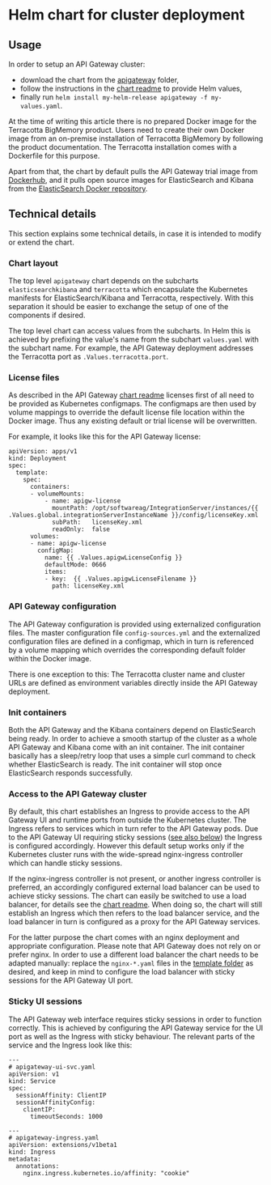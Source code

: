 # Helm chart for cluster deployment

## Usage

In order to setup an API Gateway cluster:

* download the chart from the [apigateway](apigateway) folder,
* follow the instructions in the [chart readme](apigateway/README.md) to provide Helm values,
* finally run `helm install my-helm-release apigateway -f my-values.yaml`.

At the time of writing this article there is no prepared Docker image for the Terracotta BigMemory product.
Users need to create their own Docker image from an on-premise installation of Terracotta BigMemory by following the
product documentation. The Terracotta installation comes with a Dockerfile for this purpose.

Apart from that, the chart by default pulls the API Gateway trial image from [Dockerhub](https://hub.docker.com/_/softwareag-apigateway), and it pulls
open source images for ElasticSearch and Kibana from the [ElasticSearch Docker repository](https://www.docker.elastic.co/).

## Technical details

This section explains some technical details, in case it is intended to modify or extend the chart.

### Chart layout

The top level `apigateway` chart depends on the subcharts `elasticsearchkibana` and `terracotta` which encapsulate the Kubernetes
manifests for ElasticSearch/Kibana and Terracotta, respectively. With this separation it should be easier to exchange the setup
of one of the components if desired.

The top level chart can access values from the subcharts. In Helm this is achieved by prefixing the value's name from the subchart `values.yaml`
with the subchart name. For example, the API Gateway deployment addresses the Terracotta port as `.Values.terracotta.port`.

### License files

As described in the API Gateway [chart readme](apigateway/README.md) licenses first of all need to be provided as Kubernetes configmaps.
The configmaps are then used by volume mappings to override the default license file location within the Docker image. Thus any
existing default or trial license will be overwritten.

For example, it looks like this for the API Gateway license:

```
apiVersion: apps/v1
kind: Deployment
spec:
  template:
    spec:
      containers:
      - volumeMounts:
          - name: apigw-license
            mountPath: /opt/softwareag/IntegrationServer/instances/{{ .Values.global.integrationServerInstanceName }}/config/licenseKey.xml
            subPath:   licenseKey.xml
            readOnly:  false
      volumes:
      - name: apigw-license
        configMap:
          name: {{ .Values.apigwLicenseConfig }}
          defaultMode: 0666
          items:
          - key:  {{ .Values.apigwLicenseFilename }}
            path: licenseKey.xml
```

### API Gateway configuration

The API Gateway configuration is provided using externalized configuration files. The master configuration file `config-sources.yml` and the 
externalized configuration files are defined in a configmap, which in turn is referenced by a volume mapping which overrides the corresponding
default folder within the Docker image.

There is one exception to this: The Terracotta cluster name and cluster URLs are defined as environment variables directly inside the API Gateway
deployment.

### Init containers

Both the API Gateway and the Kibana containers depend on ElasticSearch being ready. In order to achieve a smooth startup of the cluster as a
whole API Gateway and Kibana come with an init container. The init container basically has a sleep/retry loop that uses a simple curl command
to check whether ElasticSearch is ready. The init container will stop once ElasticSearch responds successfully.

### Access to the API Gateway cluster

By default, this chart establishes an Ingress to provide access to the API Gateway UI and runtime ports from outside the Kubernetes cluster.
The Ingress refers to services which in turn refer to the API Gateway pods. Due to the API Gateway UI requiring sticky sessions ([see also below](#sticky-ui-sessions)) the Ingress
is configured accordingly. However this default setup works only if the Kubernetes cluster runs with the wide-spread nginx-ingress controller which
can handle sticky sessions.

If the nginx-ingress controller is not present, or another ingress controller is preferred, an accordingly configured external load balancer can be used to
achieve sticky sessions. The chart can easily be switched to use a load balancer, for details see the [chart readme](apigateway/README.md).
When doing so, the chart will still establish an Ingress which then refers to the load balancer service, and the load balancer in turn is
configured as a proxy for the API Gateway services.

For the latter purpose the chart comes with an nginx deployment and appropriate configuration. Please note that API Gateway does not
rely on or prefer nginx. In order to use a different load balancer the chart needs to be adapted manually: replace the `nginx-*.yaml` files
in the [template folder](apigateway/templates) as desired, and keep in mind to configure the load balancer with sticky sessions for the
API Gateway UI port.

### Sticky UI sessions

The API Gateway web interface requires sticky sessions in order to function correctly. This is achieved by configuring the API Gateway service
for the UI port as well as the Ingress with sticky behaviour. The relevant parts of the service and the Ingress look like this:

```
---
# apigateway-ui-svc.yaml
apiVersion: v1
kind: Service
spec:
  sessionAffinity: ClientIP
  sessionAffinityConfig:
    clientIP:
      timeoutSeconds: 1000
      
---
# apigateway-ingress.yaml
apiVersion: extensions/v1beta1
kind: Ingress
metadata:
  annotations:                                    
    nginx.ingress.kubernetes.io/affinity: "cookie"
```